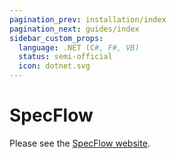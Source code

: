 ```yaml
---
pagination_prev: installation/index
pagination_next: guides/index
sidebar_custom_props:
  language: .NET (C#, F#, VB)
  status: semi-official
  icon: dotnet.svg
---
```


# SpecFlow

Please see the [SpecFlow website](https://specflow.org/).
